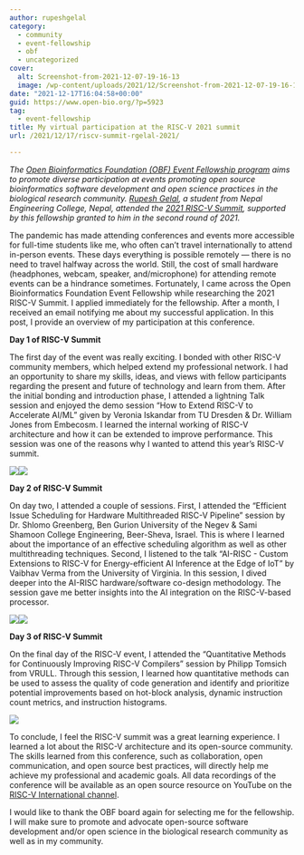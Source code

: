 ```yaml
---
author: rupeshgelal
category:
  - community
  - event-fellowship
  - obf
  - uncategorized
cover:
  alt: Screenshot-from-2021-12-07-19-16-13
  image: /wp-content/uploads/2021/12/Screenshot-from-2021-12-07-19-16-13.png
date: "2021-12-17T16:04:58+00:00"
guid: https://www.open-bio.org/?p=5923
tag:
  - event-fellowship
title: My virtual participation at the RISC-V 2021 summit
url: /2021/12/17/riscv-summit-rgelal-2021/

---
```

_The [Open Bioinformatics Foundation (OBF) Event Fellowship program](/travel-awards) aims to promote diverse participation at events promoting open source bioinformatics software development and open science practices in the biological research community. [Rupesh Gelal](https://rupeshgelal.com.np/), a student from Nepal Engineering College, Nepal, attended the [2021 RISC-V Summit](https://riscv.org/event/2021-risc-v-summit/), supported by this fellowship granted to him in the second round of 2021._

The pandemic has made attending conferences and events more accessible for full-time students like me, who often can’t travel internationally to attend in-person events. These days everything is possible remotely — there is no need to travel halfway across the world. Still, the cost of small hardware (headphones, webcam, speaker, and/microphone) for attending remote events can be a hindrance sometimes. Fortunately, I came across the Open Bioinformatics Foundation Event Fellowship while researching the 2021 RISC-V Summit. I applied immediately for the fellowship. After a month, I received an email notifying me about my successful application. In this post, I provide an overview of my participation at this conference.

**Day 1 of RISC-V Summit**

The first day of the event was really exciting. I bonded with other RISC-V community members, which helped extend my professional network. I had an opportunity to share my skills, ideas, and views with fellow participants regarding the present and future of technology and learn from them. After the initial bonding and introduction phase, I attended a lightning Talk session and enjoyed the demo session “How to Extend RISC-V to Accelerate AI/ML” given by Veronia Iskandar from TU Dresden & Dr. William Jones from Embecosm. I learned the internal working of RISC-V architecture and how it can be extended to improve performance. This session was one of the reasons why I wanted to attend this year’s RISC-V summit.

![](wp-content/uploads/2021/12/Screenshot-from-2021-12-06-18-10-16-1024x527.png)![](wp-content/uploads/2021/12/Screenshot-from-2021-12-07-19-16-13-1024x525.png)

**Day 2 of RISC-V Summit**

On day two, I attended a couple of sessions. First, I attended the “Efficient Issue Scheduling for Hardware Multithreaded RISC-V Pipeline” session by Dr. Shlomo Greenberg, Ben Gurion University of the Negev & Sami Shamoon College Engineering, Beer-Sheva, Israel. This is where I learned about the importance of an effective scheduling algorithm as well as other multithreading techniques. Second, I listened to the talk “AI-RISC - Custom Extensions to RISC-V for Energy-efficient AI Inference at the Edge of IoT” by Vaibhav Verma from the University of Virginia. In this session, I dived deeper into the AI-RISC hardware/software co-design methodology. The session gave me better insights into the AI integration on the RISC-V-based processor.

![](wp-content/uploads/2021/12/Screenshot-from-2021-12-08-17-39-18-1024x528.png)![](wp-content/uploads/2021/12/Screenshot-from-2021-12-08-17-41-04-1024x528.png)

**Day 3 of RISC-V Summit**

On the final day of the RISC-V event, I attended the “Quantitative Methods for Continuously Improving RISC-V Compilers” session by Philipp Tomsich from VRULL. Through this session, I learned how quantitative methods can be used to assess the quality of code generation and identify and prioritize potential improvements based on hot-block analysis, dynamic instruction count metrics, and instruction histograms.

![](wp-content/uploads/2021/12/Screenshot-from-2021-12-09-16-38-50-1024x525.png)

To conclude, I feel the RISC-V summit was a great learning experience. I learned a lot about the RISC-V architecture and its open-source community. The skills learned from this conference, such as collaboration, open communication, and open source best practices, will directly help me achieve my professional and academic goals. All data recordings of the conference will be available as an open source resource on YouTube on the [RISC-V International channel](https://www.youtube.com/c/RISCVInternational/videos).

I would like to thank the OBF board again for selecting me for the fellowship. I will make sure to promote and advocate open-source software development and/or open science in the biological research community as well as in my community.
